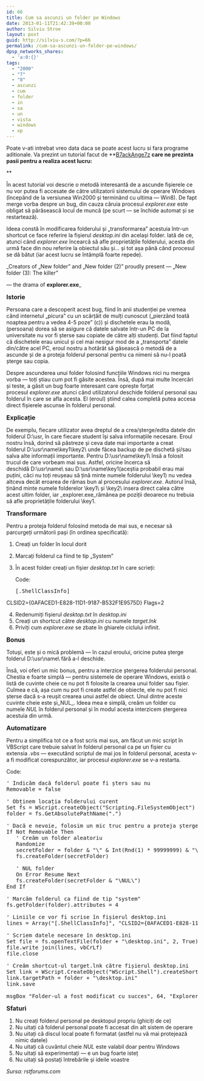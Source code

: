 ```yaml
---
id: 66
title: Cum sa ascunzi un folder pe Windows
date: 2013-01-11T21:42:39+00:00
author: Silviu Stroe
layout: post
guid: http://silviu-s.com/?p=66
permalink: /cum-sa-ascunzi-un-folder-pe-windows/
dpsp_networks_shares:
  - 'a:0:{}'
tags:
  - "2000"
  - "7"
  - "8"
  - ascunzi
  - cum
  - folder
  - in
  - sa
  - un
  - vista
  - windows
  - xp
---
```

Poate v-ati intrebat vreo data daca se poate acest lucru si fara programe aditionale. Va prezint un tutorial facut de **<a id="yui-gen21" title="B7ackAnge7z is online now" href="https://rstforums.com/forum/members/b7ackange7z/" rel="nofollow">B7ackAnge7z</a> **care ne prezinta pasii pentru a realiza acest lucru:**
  
** 

În acest tutorial voi descrie o metodă interesantă de a ascunde fișierele ce nu vor putea fi accesate de către utilizatorii sistemului de operare Windows (începând de la versiunea Win2000 și terminând cu ultima — Win8). De fapt merge vorba despre un bug, din cauza căruia procesul _explorer.exe_ este obligat să părăsească locul de muncă (pe scurt — se închide automat și se restartează).

Ideea constă în modificarea folderului și „transformarea” acestuia într-un shortcut ce face referire la fișierul _desktop.ini_ din același folder. Iată de ce, atunci când _explorer.exe_ încearcă să afle proprietățile folderului, acesta din urmă face din nou referire la obiectul său și&#8230; și tot așa până când procesul se dă bătut (iar acest lucru se întâmplă foarte repede).

_Creators of „New folder” and „New folder (2)” proudly present — „New folder (3): The killer”
  
— the drama of **explorer.exe**_

<span style="font-size: medium;"><b>Istorie</b></span>
  
Persoana care a descoperit acest bug, fiind în anii studenției pe vremea când internetul „picura” cu un scârțâit de mulți cunoscut („pierzând toată noaptea pentru a vedea 4-5 poze” (c)) și dischetele erau la modă, (persoana) dorea să se asigure că datele salvate într-un PC de la universitate nu vor fi șterse sau copiate de către alți studenți. Dat fiind faptul că dischetele erau unicul și cel mai nesigur mod de a „transporta” datele din/către acel PC, eroul nostru a hotărât să găsească o metodă de a ascunde și de a proteja folderul personal pentru ca nimeni să nu-l poată șterge sau copia.

Despre ascunderea unui folder folosind funcțiile Windows nici nu mergea vorba — toți știau cum pot fi găsite acestea. Însă, după mai multe încercări și teste, a găsit un bug foarte interesant care oprește forțat procesul _explorer.exe_ atunci când utilizatorul deschide folderul personal sau folderul în care se afla acesta. El (eroul) știind calea completă putea accesa direct fișierele ascunse în folderul personal.

<span style="font-size: medium;"><b>Explicație</b></span>
  
De exemplu, fiecare utilizator avea dreptul de a crea/șterge/edita datele din folderul D:\usr\, în care fiecare student își salva informațiile necesare. Eroul nostru însă, dorind să păstreze și ceva date mai importante a creat folderul D:\usr\name\key1\key2\ unde făcea backup de pe dischetă și/sau salva alte informații importante. Pentru D:\usr\name\key1\ însă a folosit trucul de care vorbeam mai sus. Astfel, oricine încerca să deschidă D:\usr\name\ sau D:\usr\name\key1\(aceștia probabil erau mai puțini, căci nu toți reușeau să țină minte numele folderului \key1\) nu vedea altceva decât eroarea de rămas bun al procesului _explorer.exe_. Autorul însă, ținând minte numele folderelor \key1\ și \key2\ insera direct calea către acest ultim folder, iar _explorer.exe_rămânea pe poziții deoarece nu trebuia să afle proprietățile folderului \key1\.

<span style="font-size: medium;"><b>Transformare</b></span>
  
Pentru a proteja folderul folosind metoda de mai sus, e necesar să parcurgeți următorii pași (în ordinea specificată):

  1. Creați un folder în locul dorit
  2. Marcați folderul ca fiind te tip „System”
  3. În acest folder creați un fișier _desktop.txt_ în care scrieți: <div>
      <div>
        Code:
      </div>
      
      <pre>[.ShellClassInfo]
CLSID2={0AFACED1-E828-11D1-9187-B532F1E9575D}
Flags=2</pre>
    </div>

  4. Redenumiți fișierul _desktop.txt_ în _desktop.ini_
  5. Creați un shortcut către _desktop.ini_ cu numele _target.lnk_
  6. Priviți cum _explorer.exe_ se zbate în ghiarele ciclului infinit.

<span style="font-size: medium;"><b>Bonus</b></span>
  
Totuși, este și o mică problemă — în cazul eroului, oricine putea șterge folderul D:\usr\name\ fără a-l deschide.

Însă, voi oferi un mic bonus, pentru a interzice ștergerea folderului personal. Chestia e foarte simplă — pentru sistemele de operare Windows, există o listă de cuvinte cheie ce nu pot fi folosite la crearea unui folder sau fișier. Culmea e că, așa cum nu pot fi create astfel de obiecte, ele nu pot fi nici șterse dacă s-a reușit crearea unui astfel de obiect. Unul dintre aceste cuvinte cheie este și_NUL_. Ideea mea e simplă, creăm un folder cu numele _NUL_ în folderul personal și în modul acesta interzicem ștergerea acestuia din urmă.

<span style="font-size: medium;"><b>Automatizare</b></span>
  
Pentru a simplifica tot ce a fost scris mai sus, am făcut un mic script în VBScript care trebuie salvat în folderul personal ca pe un fișier cu extensia _.vbs_ — executând scriptul de mai jos în folderul personal, acesta v-a fi modificat corespunzător, iar procesul _explorer.exe_ se v-a restarta.

<div>
  <div>
    Code:
  </div>
  
  <pre>' Indicăm dacă folderul poate fi șters sau nu
Removable = false

' Obținem locația folderului curent
Set fs = WScript.createObject("Scripting.FileSystemObject")
folder = fs.GetAbsolutePathName(".")

' Dacă e nevoie, folosim un mic truc pentru a proteja ștergerea folderului
If Not Removable Then
   ' Creăm un folder aleatoriu
   Randomize
   secretFolder = folder & "\" & Int(Rnd(1) * 99999999) & "\"
   fs.createFolder(secretFolder)

   ' NUL folder
   On Error Resume Next
   fs.createFolder(secretFolder & "\NUL\")
End If

' Marcăm folderul ca fiind de tip "system"
fs.getFolder(folder).attributes = 4

' Liniile ce vor fi scrise în fișierul desktop.ini
lines = Array("[.ShellClassInfo]", "CLSID2={0AFACED1-E828-11D1-9187-B532F1E9575D}", "Flags=2")

' Scriem datele necesare în desktop.ini
Set file = fs.openTextFile(folder + "\desktop.ini", 2, True)
file.write join(lines, vbCrLf)
file.close

' Creăm shortcut-ul target.lnk către fișierul desktop.ini
Set link = WScript.CreateObject("WScript.Shell").createShortcut(folder + "\target.lnk")
link.targetPath = folder + "\desktop.ini"
link.save

msgBox "Folder-ul a fost modificat cu succes", 64, "Explorer.exe: Au revoir mon cheri"</pre>
</div>

<span style="font-size: medium;"><b>Sfaturi</b></span>

  1. Nu creați folderul personal pe desktopul propriu (ghiciți de ce)
  2. Nu uitați că folderul personal poate fi accesat din alt sistem de operare
  3. Nu uitați că discul local poate fi formatat (astfel nu vă mai protejează nimic datele)
  4. Nu uitați că cuvântul cheie _NUL_ este valabil doar pentru Windows
  5. Nu uitați să experimentați — e un bug foarte isteț
  6. Nu uitați să postați întrebările și ideile voastre

_Sursa: rstforums.com_